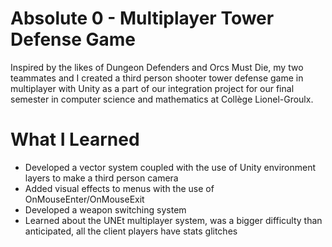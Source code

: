 # Absolute 0 -  Multiplayer Tower Defense Game

Inspired by the likes of Dungeon Defenders and Orcs Must Die, my two teammates and I created a third person shooter tower defense game in multiplayer with Unity
as a part of our integration project for our final semester in computer science and mathematics at Collège Lionel-Groulx.

# What I Learned

* Developed a vector system coupled with the use of Unity environment layers to make a third person camera
* Added visual effects to menus with the use of OnMouseEnter/OnMouseExit
* Developed a weapon switching system
* Learned about the UNEt multiplayer system, was a bigger difficulty than anticipated, all the client players have stats glitches 
